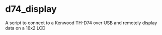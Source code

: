 # d74_display
A script to connect to a Kenwood TH-D74 over USB and remotely display data on a 16x2 LCD
